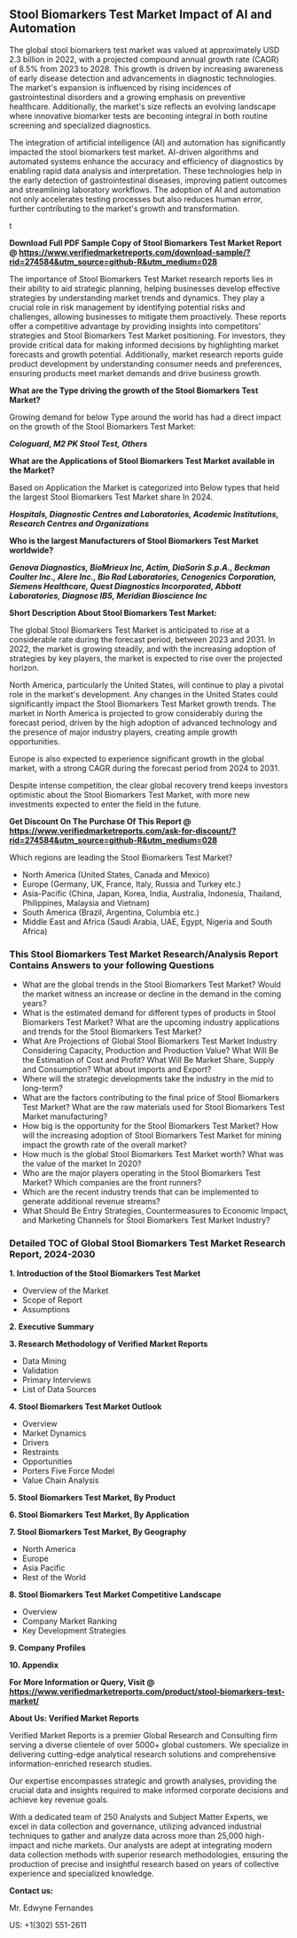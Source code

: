 <h2>Stool Biomarkers Test Market Impact of AI and Automation</h2><p>The global stool biomarkers test market was valued at approximately USD 2.3 billion in 2022, with a projected compound annual growth rate (CAGR) of 8.5% from 2023 to 2028. This growth is driven by increasing awareness of early disease detection and advancements in diagnostic technologies. The market's expansion is influenced by rising incidences of gastrointestinal disorders and a growing emphasis on preventive healthcare. Additionally, the market's size reflects an evolving landscape where innovative biomarker tests are becoming integral in both routine screening and specialized diagnostics.</p><p>The integration of artificial intelligence (AI) and automation has significantly impacted the stool biomarkers test market. AI-driven algorithms and automated systems enhance the accuracy and efficiency of diagnostics by enabling rapid data analysis and interpretation. These technologies help in the early detection of gastrointestinal diseases, improving patient outcomes and streamlining laboratory workflows. The adoption of AI and automation not only accelerates testing processes but also reduces human error, further contributing to the market's growth and transformation.</p>t</p><p id="" class=""><strong>Download Full PDF Sample Copy of Stool Biomarkers Test Market Report @ <a href="https://www.verifiedmarketreports.com/download-sample/?rid=274584&utm_source=github-R&utm_medium=028" target="_blank">https://www.verifiedmarketreports.com/download-sample/?rid=274584&utm_source=github-R&utm_medium=028</a></strong></p><p>The importance of&nbsp;Stool Biomarkers Test Market research reports lies in their ability to aid strategic planning, helping businesses develop effective strategies by understanding market trends and dynamics. They play a crucial role in risk management by identifying potential risks and challenges, allowing businesses to mitigate them proactively. These reports offer a competitive advantage by providing insights into competitors' strategies and Stool Biomarkers Test Market positioning. For investors, they provide critical data for making informed decisions by highlighting market forecasts and growth potential. Additionally, market research reports guide product development by understanding consumer needs and preferences, ensuring products meet market demands and drive business growth.</p><p><strong>What are the&nbsp;Type driving the growth of the Stool Biomarkers Test Market?</strong></p><p id="" class="">Growing demand for below Type around the world has had a direct impact on the growth of the Stool Biomarkers Test Market:</p><em><strong>Cologuard, M2 PK Stool Test, Others</strong></em></p><strong>What are the&nbsp;Applications&nbsp;of Stool Biomarkers Test Market available in the Market?</strong></p><p id="" class="">Based on Application the Market is categorized into Below types that held the largest Stool Biomarkers Test Market share In 2024.</p><em><strong>Hospitals, Diagnostic Centres and Laboratories, Academic Institutions, Research Centres and Organizations</strong></em></p><strong>Who is the largest Manufacturers of Stool Biomarkers Test Market worldwide?</strong></p><p><em><strong>Genova Diagnostics, BioMrieux Inc, Actim, DiaSorin S.p.A., Beckman Coulter Inc., Alere Inc., Bio Rad Laboratories, Cenogenics Corporation, Siemens Healthcare, Quest Diagnostics Incorporated, Abbott Laboratories, Diagnose IBS, Meridian Bioscience Inc</strong></em></p><p id="" class=""><strong>Short Description About Stool Biomarkers Test Market:</strong></p><p>The global Stool Biomarkers Test Market is anticipated to rise at a considerable rate during the forecast period, between 2023 and 2031. In 2022, the market is growing steadily, and with the increasing adoption of strategies by key players, the market is expected to rise over the projected horizon.</p><p>North America, particularly the United States, will continue to play a pivotal role in the market's development. Any changes in the United States could significantly impact the Stool Biomarkers Test Market growth trends. The market in North America is projected to grow considerably during the forecast period, driven by the high adoption of advanced technology and the presence of major industry players, creating ample growth opportunities.</p><p>Europe is also expected to experience significant growth in the global market, with a strong CAGR during the forecast period from 2024 to 2031.</p><p>Despite intense competition, the clear global recovery trend keeps investors optimistic about the Stool Biomarkers Test Market, with more new investments expected to enter the field in the future.</p><p id="" class=""><strong>Get Discount On The Purchase Of This Report @ <a href="https://www.verifiedmarketreports.com/ask-for-discount/?rid=274584&utm_source=github-R&utm_medium=028" target="_blank">https://www.verifiedmarketreports.com/ask-for-discount/?rid=274584&utm_source=github-R&utm_medium=028</a></strong></p>Which regions are leading the Stool Biomarkers Test Market?</p><ul><li>North America (United States, Canada and Mexico)</li><li>Europe (Germany, UK, France, Italy, Russia and Turkey etc.)</li><li>Asia-Pacific (China, Japan, Korea, India, Australia, Indonesia, Thailand, Philippines, Malaysia and Vietnam)</li><li>South America (Brazil, Argentina, Columbia etc.)</li><li>Middle East and Africa (Saudi Arabia, UAE, Egypt, Nigeria and South Africa)</li></ul><h3 id="" class="">This Stool Biomarkers Test Market Research/Analysis Report Contains Answers to your following Questions</h3><ul><li>What are the global trends in the Stool Biomarkers Test Market? Would the market witness an increase or decline in the demand in the coming years?</li><li>What is the estimated demand for different types of products in Stool Biomarkers Test Market? What are the upcoming industry applications and trends for the Stool Biomarkers Test Market?</li><li>What Are Projections of Global Stool Biomarkers Test Market Industry Considering Capacity, Production and Production Value? What Will Be the Estimation of Cost and Profit? What Will Be Market Share, Supply and Consumption? What about imports and Export?</li><li>Where will the strategic developments take the industry in the mid to long-term?</li><li>What are the factors contributing to the final price of Stool Biomarkers Test Market? What are the raw materials used for Stool Biomarkers Test Market manufacturing?</li><li>How big is the opportunity for the Stool Biomarkers Test Market? How will the increasing adoption of Stool Biomarkers Test Market for mining impact the growth rate of the overall market?</li><li>How much is the global Stool Biomarkers Test Market worth? What was the value of the market In 2020?</li><li>Who are the major players operating in the Stool Biomarkers Test Market? Which companies are the front runners?</li><li>Which are the recent industry trends that can be implemented to generate additional revenue streams?</li><li>What Should Be Entry Strategies, Countermeasures to Economic Impact, and Marketing Channels for Stool Biomarkers Test Market Industry?</li></ul><h3 id="" class="">Detailed TOC of Global Stool Biomarkers Test Market Research Report, 2024-2030</h3><p id="" class=""><strong>1. Introduction of the Stool Biomarkers Test Market</strong></p><ul><li>Overview of the Market</li><li>Scope of Report</li><li>Assumptions</li></ul><p id="" class=""><strong>2. Executive Summary</strong></p><p id="" class=""><strong>3. Research Methodology of Verified Market Reports</strong></p><ul><li>Data Mining</li><li>Validation</li><li>Primary Interviews</li><li>List of Data Sources</li></ul><p id="" class=""><strong>4. Stool Biomarkers Test Market Outlook</strong></p><ul><li>Overview</li><li>Market Dynamics</li><li>Drivers</li><li>Restraints</li><li>Opportunities</li><li>Porters Five Force Model</li><li>Value Chain Analysis</li></ul><p id="" class=""><strong>5. Stool Biomarkers Test Market, By Product</strong></p><p id="" class=""><strong>6. Stool Biomarkers Test Market, By Application</strong></p><p id="" class=""><strong>7. Stool Biomarkers Test Market, By Geography</strong></p><ul><li>North America</li><li>Europe</li><li>Asia Pacific</li><li>Rest of the World</li></ul><p id="" class=""><strong>8. Stool Biomarkers Test Market Competitive Landscape</strong></p><ul><li>Overview</li><li>Company Market Ranking</li><li>Key Development Strategies</li></ul><p id="" class=""><strong>9. Company Profiles</strong></p><p id="" class=""><strong>10. Appendix</strong></p><p id="" class=""><strong>For More Information or Query, Visit @ <a href="https://www.verifiedmarketreports.com/product/stool-biomarkers-test-market/" target="_blank">https://www.verifiedmarketreports.com/product/stool-biomarkers-test-market/</a></strong></p><p id="" class=""><strong>About Us: Verified Market Reports</strong></p><p id="" class="">Verified Market Reports is a premier Global Research and Consulting firm serving a diverse clientele of over 5000+ global customers. We specialize in delivering cutting-edge analytical research solutions and comprehensive information-enriched research studies.</p><p id="" class="">Our expertise encompasses strategic and growth analyses, providing the crucial data and insights required to make informed corporate decisions and achieve key revenue goals.</p><p id="" class="">With a dedicated team of 250 Analysts and Subject Matter Experts, we excel in data collection and governance, utilizing advanced industrial techniques to gather and analyze data across more than 25,000 high-impact and niche markets. Our analysts are adept at integrating modern data collection methods with superior research methodologies, ensuring the production of precise and insightful research based on years of collective experience and specialized knowledge.</p><p id="" class=""><strong>Contact us:</strong></p><p id="" class="">Mr. Edwyne Fernandes</p><p id="" class="">US: +1(302) 551-2611</p>